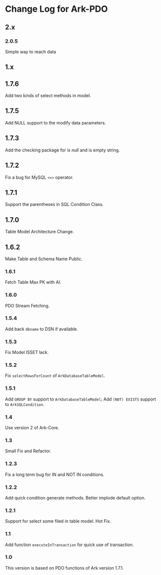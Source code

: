 # Change Log for Ark-PDO

## 2.x

### 2.0.5
Simple way to reach data

## 1.x

## 1.7.6

Add two kinds of select methods in model.

## 1.7.5

Add NULL support to the modify data parameters.

## 1.7.3

Add the checking package for is null and is empty string.

## 1.7.2

Fix a bug for MySQL `<=>` operator.

## 1.7.1

Support the parentheses in SQL Condition Class.

## 1.7.0

Table Model Architecture Change. 

## 1.6.2

Make Table and Schema Name Public.

### 1.6.1

Fetch Table Max PK with AI.

### 1.6.0

PDO Stream Fetching. 

### 1.5.4

Add back `dbname` to DSN if available.

### 1.5.3

Fix Model ISSET lack.

### 1.5.2 
Fix `selectRowsForCount` of `ArkDatabaseTableModel`.

### 1.5.1

Add `GROUP BY` support to `ArkDatabaseTableModel`;
Add `(NOT) EXISTS` support to `ArkSQLCondition`.

### 1.4

Use version 2 of Ark-Core.

### 1.3

Small Fix and Refactor.

### 1.2.3

Fix a long term bug for IN and NOT IN conditions.

### 1.2.2

Add quick condition generate methods.
Better implode default option.

### 1.2.1

Support for select some filed in table model.
Hot Fix.

### 1.1

Add function `executeInTransaction` for quick use of transaction.

### 1.0

This version is based on PDO functions of Ark version 1.7.1.

